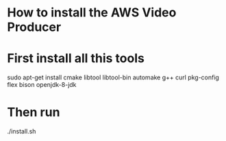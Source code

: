 # How to install the AWS Video Producer

# First install all this tools

sudo apt-get install cmake libtool libtool-bin automake g++ curl pkg-config flex bison openjdk-8-jdk

# Then run

./install.sh